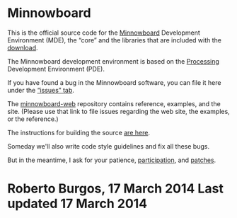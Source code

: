 Minnowboard
==========

This is the official source code for the [Minnowboard](http://minnowboard.org) Development Environment (MDE), 
the “core” and the libraries that are included with the [download](http://minnowboard.org/download). 

The Minnowboard development environment is based on the [Processing](http://processing.org) Development Environment (PDE).

If you have found a bug in the Minnowboard software, you can file it here under the [“issues” tab](https://github.com/minnowboard/processing/issues).

The [minnowboard-web](https://github.com/minnowboard/processing-web/) repository 
contains reference, examples, and the site. 
(Please use that link to file issues regarding the web site, the examples, or the reference.)

The instructions for building the source [are here](https://github.com/minnowboard/processing/wiki/Build-Instructions).

Someday we'll also write code style guidelines and fix all these bugs.

But in the meantime, I ask for your patience, 
[participation](https://github.com/minnowboard/processing/wiki/Project-List), 
and [patches](https://github.com/minnowboard/processing/pulls).

Roberto Burgos, 17 March 2014
Last updated 17 March 2014
=======
